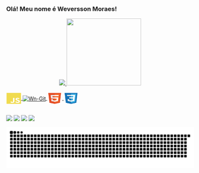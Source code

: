 ### Olá! Meu nome é Weversson Moraes!

<div align="center">
  <a href="https://github.com/wnmoraess">
  <img height="180em" src="https://github-readme-stats.vercel.app/api?username=wnmoraess&show_icons=true&theme=white&include_all_commits=true&count_private=true"/>
  <img width=200em height="180em" src="https://github-readme-stats.vercel.app/api/top-langs/?username=wnmoraess&layout=compact&langs_count=7&theme=white"/>
</div>
<div style="display: inline_block"><br>
  <img align="center" alt="Wn-Js" height="30" width="40" src="https://raw.githubusercontent.com/devicons/devicon/master/icons/javascript/javascript-plain.svg">
  <img align="center" alt="Wn-Git" height="30" width="40" src="https://cdn.jsdelivr.net/gh/devicons/devicon/icons/git/git-original.svg">
  <img align="center" alt="Wn-HTML" height="30" width="40" src="https://raw.githubusercontent.com/devicons/devicon/master/icons/html5/html5-original.svg">
  <img align="center" alt="Wn-CSS" height="30" width="40" src="https://raw.githubusercontent.com/devicons/devicon/master/icons/css3/css3-original.svg">
</div>
  
  ##
 
<div> 
  <a href="https://instagram.com/wnmoraess" target="_blank"><img src="https://img.shields.io/badge/-Instagram-%23E4405F?style=for-the-badge&logo=instagram&logoColor=white" target="_blank"></a>
 <a href= = "mailto:wnzn98@outlook.com" target="_blank"><img src="https://img.shields.io/badge/Microsoft_Outlook-0078D4?style=for-the-badge&logo=microsoft-outlook&logoColor=white" target="_blank"></a> 
  <a href = "mailto:weverssonsouza98@gmail.com"><img src="https://img.shields.io/badge/-Gmail-%23333?style=for-the-badge&logo=gmail&logoColor=white" target="_blank"></a>
  <a href="https://www.linkedin.com/in/weversson-moraes-647760228" target="_blank"><img src="https://img.shields.io/badge/-LinkedIn-%230077B5?style=for-the-badge&logo=linkedin&logoColor=white" target="_blank"></a>
  
  ![Snake animation](https://github.com/wnmoraess/wnmoraess/blob/output/github-contribution-grid-snake.svg)
 
</div>

